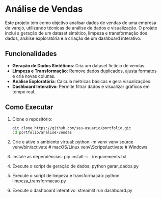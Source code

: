 # Análise de Vendas

Este projeto tem como objetivo analisar dados de vendas de uma empresa de varejo, utilizando técnicas de análise de dados e visualização. O projeto inclui a geração de um dataset sintético, limpeza e transformação dos dados, análise exploratória e a criação de um dashboard interativo.

## Funcionalidades

- **Geração de Dados Sintéticos**: Cria um dataset fictício de vendas.
- **Limpeza e Transformação**: Remove dados duplicados, ajusta formatos e cria novas colunas.
- **Análise Exploratória**: Calcula métricas básicas e gera visualizações.
- **Dashboard Interativo**: Permite filtrar dados e visualizar gráficos em tempo real.

## Como Executar

1. Clone o repositório:
    ```bash
    git clone https://github.com/seu-usuario/portfolio.git
    cd portfolio/analise-vendas

2. Crie e ative o ambiente virtual:
    python -m venv venv
    source venv/bin/activate  # macOS/Linux
    venv\Scripts\activate    # Windows

3. Instale as dependências:
    pip install -r ../requirements.txt

4. Execute o script de geração de dados:
    python gerar_dados.py

5. Execute o script de limpeza e transformação:
    python limpeza_transformacao.py
     
6. Execute o dashboard interativo:
    streamlit run dashboard.py